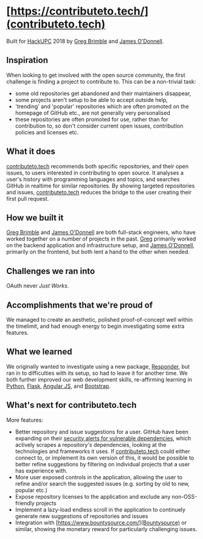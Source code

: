 # [https://contributeto.tech/](contributeto.tech)
Built for [HackUPC](https://hackupc.com/) 2018 by [Greg Brimble](https://gregbrimble.com/) and [James O'Donnell](https://www.james-odonnell.com/).

## Inspiration
When looking to get involved with the open source community, the first challenge is finding a project to contribute to. This can be a non-trivial task:
* some old repositories get abandoned and their maintainers disappear,
* some projects aren't setup to be able to accept outside help,
* 'trending' and 'popular' repositories which are often promoted on the homepage of GitHub etc., are not generally very personalised
* these repositories are often promoted for use, rather than for contribution to, so don't consider current open issues, contribution policies and licenses etc.

## What it does
[contributeto.tech](https://contributeto.tech/) recommends both specific repositories, and their open issues, to users interested in contributing to open source. It analyses a user's history with programming languages and topics, and searches GitHub in realtime for similar repositories. By showing targeted repositories and issues, [contributeto.tech](https://contributeto.tech/) reduces the bridge to the user creating their first pull request.

## How we built it
[Greg Brimble](https://gregbrimble.com/) and [James O'Donnell](https://www.james-odonnell.com/) are both full-stack engineers, who have worked together on a number of projects in the past. [Greg](https://gregbrimble.com/) primarily worked on the backend application and infrastructure setup, and [James O'Donnell](https://www.james-odonnell.com/), primarily on the frontend, but both lent a hand to the other when needed.

## Challenges we ran into
OAuth never _Just Works_.

## Accomplishments that we're proud of
We managed to create an aesthetic, polished proof-of-concept well within the timelimit, and had enough energy to begin investigating some extra features.

## What we learned
We originally wanted to investigate using a new package, [Responder](https://python-responder.org/en/latest/), but ran in to difficulties with its setup, so had to leave it for another time. We both further improved our web development skills, re-affirming learning in [Python](https://www.python.org/), [Flask](http://flask.pocoo.org/), [Angular JS](https://angularjs.org/), and [Bootstrap](https://getbootstrap.com/).

## What's next for contributeto.tech
More features:
* Better repository and issue suggestions for a user. GitHub have been expanding on their [security alerts for vulnerable dependencies](https://help.github.com/articles/about-security-alerts-for-vulnerable-dependencies/#githubs-security-alerts-for-vulnerable-dependencies), which actively scrapes a repository's dependencies, looking at the technologies and frameworks it uses. If [contributeto.tech](https://contributeto.tech/) could either connect to, or implement its own version of this, it would be possible to better refine suggestions by filtering on individual projects that a user has experience with.
* More user exposed controls in the application, allowing the user to refine and/or search the suggested issues (e.g. sorting by old to new, popular etc.)
* Expose repository licenses to the application and exclude any non-OSS-friendly projects
* Implement a lazy-load endless scroll in the application to continuely generate new suggestions of repositories and issues
* Integration with [https://www.bountysource.com/](Bountysource) or similar, showing the monetary reward for particularly challenging issues.
